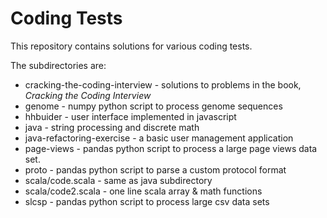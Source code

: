 # Coding Tests
  
 This repository contains solutions for various coding tests.

 The subdirectories are:
  * cracking-the-coding-interview - solutions to problems in the book, _Cracking the Coding Interview_
  * genome - numpy python script to process genome sequences
  * hhbuider - user interface implemented in javascript
  * java - string processing and discrete math
  * java-refactoring-exercise - a basic user management application
  * page-views - pandas python script to process a large page views data set.
  * proto - pandas python script to parse a custom protocol format
  * scala/code.scala - same as java subdirectory
  * scala/code2.scala - one line scala array & math functions
  * slcsp - pandas python script to process large csv data sets